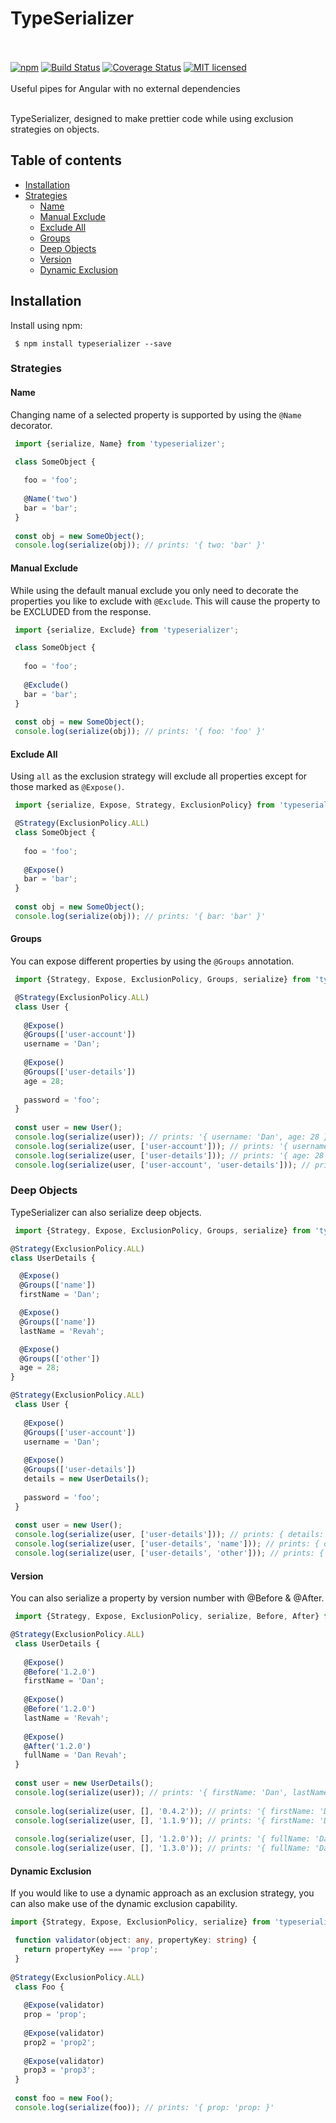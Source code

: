 
<p align="center">
<h1>TypeSerializer</h1>
<br/><br/>
<a href="https://www.npmjs.com/package/typeserializer"><img src="https://img.shields.io/npm/v/typeserializer.svg?style=flat-square" alt="npm"></a>
<a href="https://travis-ci.org/danrevah/typeserializer"><img src="https://travis-ci.org/danrevah/typeserializer.svg?branch=master" alt="Build Status"></a>
<a href="https://coveralls.io/github/danrevah/typeserializer?branch=master"><img src="https://coveralls.io/repos/github/danrevah/typeserializer/badge.svg?branch=master" alt="Coverage Status"></a>
<a href="https://github.com/danrevah/typeserializer/blob/master/LICENSE.md"><img src="https://img.shields.io/badge/license-MIT-blue.svg?style=flat-square" alt="MIT licensed"></a>
<br/><br/>
 Useful pipes for Angular with no external dependencies
<br/><br/>
</p>

TypeSerializer, designed to make prettier code while using exclusion strategies on objects.  

## Table of contents

 - [Installation](#installation)
 - [Strategies](#strategies)
    - [Name](#name)
    - [Manual Exclude](#manual-exclude)
    - [Exclude All](#exclude-all)
    - [Groups](#groups)
    - [Deep Objects](#deep-objects)
    - [Version](#version)
    - [Dynamic Exclusion](#dynamic-exclusion)

## Installation

Install using npm: 

```
 $ npm install typeserializer --save
```

### Strategies

#### Name

Changing name of a selected property is supported by using the `@Name` decorator.

```typescript
 import {serialize, Name} from 'typeserializer';

 class SomeObject {
 
   foo = 'foo';
   
   @Name('two')
   bar = 'bar';
 }
 
 const obj = new SomeObject();
 console.log(serialize(obj)); // prints: '{ two: 'bar' }'
````


#### Manual Exclude
 
 While using the default manual exclude you only need to decorate the properties you like to exclude with `@Exclude`.
 This will cause the property to be EXCLUDED from the response.
 
 
```typescript
 import {serialize, Exclude} from 'typeserializer';

 class SomeObject {
 
   foo = 'foo';
   
   @Exclude()
   bar = 'bar';
 }
 
 const obj = new SomeObject();
 console.log(serialize(obj)); // prints: '{ foo: 'foo' }'
````

#### Exclude All
 
 Using `all` as the exclusion strategy will exclude all properties except for those marked as `@Expose()`.
 
```typescript
 import {serialize, Expose, Strategy, ExclusionPolicy} from 'typeserializer';

 @Strategy(ExclusionPolicy.ALL)
 class SomeObject {
 
   foo = 'foo';
   
   @Expose()
   bar = 'bar';
 }
 
 const obj = new SomeObject();
 console.log(serialize(obj)); // prints: '{ bar: 'bar' }'
````

#### Groups
 
 You can expose different properties by using the `@Groups` annotation.
 
```typescript
 import {Strategy, Expose, ExclusionPolicy, Groups, serialize} from 'typeserializer';

 @Strategy(ExclusionPolicy.ALL)
 class User {
 
   @Expose()
   @Groups(['user-account'])
   username = 'Dan';
 
   @Expose()
   @Groups(['user-details'])
   age = 28;
 
   password = 'foo';
 }
 
 const user = new User();
 console.log(serialize(user)); // prints: '{ username: 'Dan', age: 28 }'
 console.log(serialize(user, ['user-account'])); // prints: '{ username: 'Dan' }'
 console.log(serialize(user, ['user-details'])); // prints: '{ age: 28 }'
 console.log(serialize(user, ['user-account', 'user-details'])); // prints: '{ username: 'Dan', age: 28 }'
````

### Deep Objects

TypeSerializer can also serialize deep objects. 

```typescript
 import {Strategy, Expose, ExclusionPolicy, Groups, serialize} from 'typeserializer';

@Strategy(ExclusionPolicy.ALL)
class UserDetails {

  @Expose()
  @Groups(['name'])
  firstName = 'Dan';

  @Expose()
  @Groups(['name'])
  lastName = 'Revah';

  @Expose()
  @Groups(['other'])
  age = 28; 
}

@Strategy(ExclusionPolicy.ALL)
 class User {
 
   @Expose()
   @Groups(['user-account'])
   username = 'Dan';
 
   @Expose()
   @Groups(['user-details'])
   details = new UserDetails();
 
   password = 'foo';
 }
 
 const user = new User();
 console.log(serialize(user, ['user-details'])); // prints: { details: { firstName: 'Dan', lastName: 'Revah', age: 28 } }
 console.log(serialize(user, ['user-details', 'name'])); // prints: { details: { firstName: 'Dan', lastName: 'Revah' } }
 console.log(serialize(user, ['user-details', 'other'])); // prints: { details: { age: 28 } }
```

#### Version

You can also serialize a property by version number with @Before & @After.

```typescript
 import {Strategy, Expose, ExclusionPolicy, serialize, Before, After} from 'typeserializer';

@Strategy(ExclusionPolicy.ALL)
 class UserDetails {
 
   @Expose()
   @Before('1.2.0')
   firstName = 'Dan';
 
   @Expose()
   @Before('1.2.0')
   lastName = 'Revah';
 
   @Expose()
   @After('1.2.0')
   fullName = 'Dan Revah';
 }
 
 const user = new UserDetails();
 console.log(serialize(user)); // prints: '{ firstName: 'Dan', lastName: 'Revah', fullName: 'Dan Revah' }'
 
 console.log(serialize(user, [], '0.4.2')); // prints: '{ firstName: 'Dan', lastName: 'Revah' }'
 console.log(serialize(user, [], '1.1.9')); // prints: '{ firstName: 'Dan', lastName: 'Revah' }'
 
 console.log(serialize(user, [], '1.2.0')); // prints: '{ fullName: 'Dan Revah' }'
 console.log(serialize(user, [], '1.3.0')); // prints: '{ fullName: 'Dan Revah' }'
```

#### Dynamic Exclusion

If you would like to use a dynamic approach as an exclusion strategy, you can also make use of the dynamic exclusion capability.

```typescript
import {Strategy, Expose, ExclusionPolicy, serialize} from 'typeserializer';

 function validator(object: any, propertyKey: string) {
   return propertyKey === 'prop';
 }
 
@Strategy(ExclusionPolicy.ALL)
 class Foo {
 
   @Expose(validator)
   prop = 'prop';
 
   @Expose(validator)
   prop2 = 'prop2';
 
   @Expose(validator)
   prop3 = 'prop3';
 }
 
 const foo = new Foo();
 console.log(serialize(foo)); // prints: '{ prop: 'prop: }'
``` 